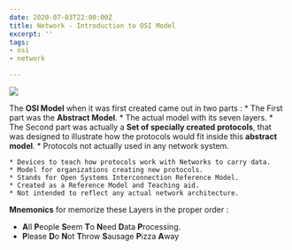 ```yaml
---
date: 2020-07-03T22:00:00Z
title: Network - Introduction to OSI Model
excerpt: ''
tags:
- osi
- network

---
```

![](/images/intro-osi.png)

The **OSI Model** when it was first created came out in two parts :
\* The First part was the **Abstract Model**.
\* The actual model with its seven layers.
\* The Second part was actually a **Set of specially created protocols**, that was designed to illustrate how the protocols would fit inside this **abstract model**.
\* Protocols not actually used in any network system.

    * Devices to teach how protocols work with Networks to carry data.
    * Model for organizations creating new protocols.
    * Stands for Open Systems Interconnection Reference Model.
    * Created as a Reference Model and Teaching aid.
    * Not intended to reflect any actual network architecture.

**Mnemonics** for memorize these Layers in the proper order :

* **A**ll **P**eople **S**eem **T**o **N**eed **D**ata **P**rocessing.
* **P**lease **D**o **N**ot **T**hrow **S**ausage **P**izza **A**way